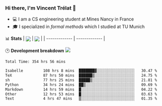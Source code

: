 ### Hi there, I'm Vincent Trélat 👋
 - 💻 I am a CS engineering student at Mines Nancy in France
 - 🎓 I specialized in *formal methods* which I studied at TU Munich

📊 **Stats**
| <img align="center" src="https://readme-stats.clckblog.space/api?username=VTrelat&show_icons=true&include_all_commits=true&theme=tokyonight&hide_border=true" /> | <img align="center" src="https://readme-stats.clckblog.space/api/top-langs/?username=VTrelat&layout=compact&theme=tokyonight&hide_border=true" /> |
| ------------- | ------------- |

🕑 **Development breakdown** ![](https://wakatime.com/badge/user/8d0110fb-6b70-4990-ab86-45c404715c2b.svg)
<!--START_SECTION:waka-->

```txt
Total Time: 354 hrs 56 mins

Isabelle         108 hrs 8 mins  ███████▓░░░░░░░░░░░░░░░░░   30.47 %
TeX              87 hrs 50 mins  ██████▒░░░░░░░░░░░░░░░░░░   24.75 %
sh               77 hrs 25 mins  █████▒░░░░░░░░░░░░░░░░░░░   21.81 %
Python           34 hrs 24 mins  ██▒░░░░░░░░░░░░░░░░░░░░░░   09.69 %
Markdown         14 hrs 59 mins  █░░░░░░░░░░░░░░░░░░░░░░░░   04.22 %
Other            12 hrs 53 mins  █░░░░░░░░░░░░░░░░░░░░░░░░   03.63 %
Text             4 hrs 47 mins   ▒░░░░░░░░░░░░░░░░░░░░░░░░   01.35 %
```

<!--END_SECTION:waka-->
